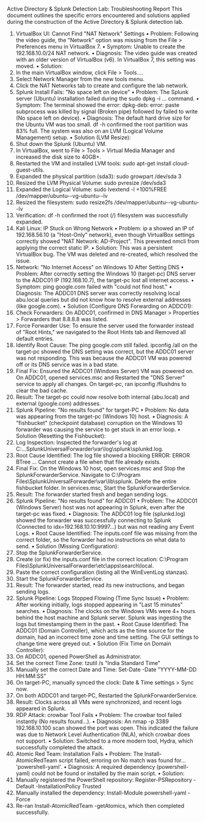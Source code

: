 Active Directory & Splunk Detection Lab: Troubleshooting Report
This document outlines the specific errors encountered and solutions applied during the construction of the Active Directory & Splunk detection lab.
1. VirtualBox UI: Cannot Find "NAT Network" Settings
•	Problem: Following the video guide, the "Network" option was missing from the File > Preferences menu in VirtualBox 7.
•	Symptom: Unable to create the 192.168.10.0/24 NAT network.
•	Diagnosis: The video guide was created with an older version of VirtualBox (v6). In VirtualBox 7, this setting was moved.
•	Solution:
1.	In the main VirtualBox window, click File > Tools....
2.	Select Network Manager from the new tools menu.
3.	Click the NAT Networks tab to create and configure the lab network.
2. Splunk Install Fails: "No space left on device"
•	Problem: The Splunk server (Ubuntu) installation failed during the sudo dpkg -i ... command.
•	Symptom: The terminal showed the error: dpkg-deb: error: paste subprocess was killed by signal (Broken pipe) followed by failed to write (No space left on device).
•	Diagnosis: The default hard drive size for the Ubuntu VM was too small. df -h confirmed the root partition was 83% full. The system was also on an LVM (Logical Volume Management) setup.
•	Solution (LVM Resize):
1.	Shut down the Splunk (Ubuntu) VM.
2.	In VirtualBox, went to File > Tools > Virtual Media Manager and increased the disk size to 40GB+.
3.	Restarted the VM and installed LVM tools: sudo apt-get install cloud-guest-utils.
4.	Expanded the physical partition (sda3): sudo growpart /dev/sda 3
5.	Resized the LVM Physical Volume: sudo pvresize /dev/sda3
6.	Expanded the Logical Volume: sudo lvextend -l +100%FREE /dev/mapper/ubuntu--vg-ubuntu--lv
7.	Resized the filesystem: sudo resize2fs /dev/mapper/ubuntu--vg-ubuntu--lv
8.	Verification: df -h confirmed the root (/) filesystem was successfully expanded.
3. Kali Linux: IP Stuck on Wrong Network
•	Problem: ip a showed an IP of 192.168.56.10 (a "Host-Only" network), even though VirtualBox settings correctly showed "NAT Network: AD-Project". This prevented nmcli from applying the correct static IP.
•	Solution: This was a persistent VirtualBox bug. The VM was deleted and re-created, which resolved the issue.
4. Network: "No Internet Access" on Windows 10 After Setting DNS
•	Problem: After correctly setting the Windows 10 (target-pc) DNS server to the ADDC01 IP (192.168.10.7), the target-pc lost all internet access.
•	Symptom: ping google.com failed with "could not find host."
•	Diagnosis: The ADDC01 DNS server was correctly resolving local abu.local queries but did not know how to resolve external addresses (like google.com).
•	Solution (Configure DNS Forwarding on ADDC01):
1.	Check Forwarders: On ADDC01, confirmed in DNS Manager > Properties > Forwarders that 8.8.8.8 was listed.
2.	Force Forwarder Use: To ensure the server used the forwarder instead of "Root Hints," we navigated to the Root Hints tab and Removed all default entries.
3.	Identify Root Cause: The ping google.com still failed. ipconfig /all on the target-pc showed the DNS setting was correct, but the ADDC01 server was not responding. This was because the ADDC01 VM was powered off or its DNS service was in a bad state.
4.	Final Fix:
Ensured the ADDC01 (Windows Server) VM was powered on.
On ADDC01, opened services.msc and Restarted the "DNS Server" service to apply all changes.
On target-pc, ran ipconfig /flushdns to clear the bad cache.
5.	Result: The target-pc could now resolve both internal (abu.local) and external (google.com) addresses.
5. Splunk Pipeline: "No results found" for target-PC
•	Problem: No data was appearing from the target-pc (Windows 10) host.
•	Diagnosis: A "fishbucket" (checkpoint database) corruption on the Windows 10 forwarder was causing the service to get stuck in an error loop.
•	Solution (Resetting the Fishbucket):
1.	Log Inspection: Inspected the forwarder's log at C:\...SplunkUniversalForwarder\var\log\splunk\splunkd.log.
2.	Root Cause Identified: The log file showed a blocking ERROR: ERROR BTree ... Cannot create a file when that file already exists.
3.	Final Fix:
On the Windows 10 host, open services.msc and Stop the SplunkForwarderService.
Navigate to C:\Program Files\SplunkUniversalForwarder\var\lib\splunk\.
Delete the entire fishbucket folder.
In services.msc, Start the SplunkForwarderService.
4.	Result: The forwarder started fresh and began sending logs.
6. Splunk Pipeline: "No results found" for ADDC01
•	Problem: The ADDC01 (Windows Server) host was not appearing in Splunk, even after the target-pc was fixed.
•	Diagnosis: The ADDC01 log file (splunkd.log) showed the forwarder was successfully connecting to Splunk (Connected to idx=192.168.10.10:9997...) but was not reading any Event Logs.
•	Root Cause Identified: The inputs.conf file was missing from the correct folder, so the forwarder had no instructions on what data to send.
•	Solution (Missing Configuration):
1.	Stop the SplunkForwarderService.
2.	Create (or fix) the inputs.conf file in the correct location: C:\Program Files\SplunkUniversalForwarder\etc\apps\search\local\.
3.	Paste the correct configuration (listing all the WinEventLog stanzas).
4.	Start the SplunkForwarderService.
5.	Result: The forwarder started, read its new instructions, and began sending logs.
7. Splunk Pipeline: Logs Stopped Flowing (Time Sync Issue)
•	Problem: After working initially, logs stopped appearing in "Last 15 minutes" searches.
•	Diagnosis: The clocks on the Windows VMs were 4+ hours behind the host machine and Splunk server. Splunk was ingesting the logs but timestamping them in the past.
•	Root Cause Identified: The ADDC01 (Domain Controller), which acts as the time source for the domain, had an incorrect time zone and time setting. The GUI settings to change time were greyed out.
•	Solution (Fix Time on Domain Controller):
1.	On ADDC01, opened PowerShell as Administrator.
2.	Set the correct Time Zone: tzutil /s "India Standard Time"
3.	Manually set the correct Date and Time: Set-Date -Date "YYYY-MM-DD HH:MM:SS"
4.	On target-PC, manually synced the clock: Date & Time settings > Sync now.
5.	On both ADDC01 and target-PC, Restarted the SplunkForwarderService.
6.	Result: Clocks across all VMs were synchronized, and recent logs appeared in Splunk.
8. RDP Attack: crowbar Tool Fails
•	Problem: The crowbar tool failed instantly (No results found...).
•	Diagnosis: An nmap -p 3389 192.168.10.100 scan showed the port was open. This indicated the failure was due to Network Level Authentication (NLA), which crowbar does not support.
•	Solution: Switched to a more modern tool, Hydra, which successfully completed the attack.
9. Atomic Red Team: Installation Fails
•	Problem: The Install-AtomicRedTeam script failed, erroring on No match was found for... 'powershell-yaml'.
•	Diagnosis: A required dependency (powershell-yaml) could not be found or installed by the main script.
•	Solution:
1.	Manually registered the PowerShell repository: Register-PSRepository -Default -InstallationPolicy Trusted
2.	Manually installed the dependency: Install-Module powershell-yaml -Force
3.	Re-ran Install-AtomicRedTeam -getAtomics, which then completed successfully.

